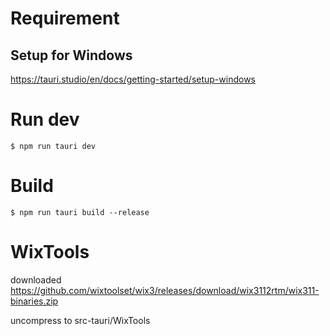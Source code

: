 # Requirement

## Setup for Windows

https://tauri.studio/en/docs/getting-started/setup-windows


# Run dev

```
$ npm run tauri dev
```

# Build

```
$ npm run tauri build --release
```

# WixTools

downloaded https://github.com/wixtoolset/wix3/releases/download/wix3112rtm/wix311-binaries.zip

uncompress to src-tauri/WixTools